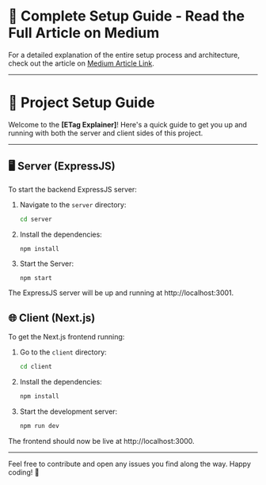 # 📝 Complete Setup Guide - Read the Full Article on Medium

For a detailed explanation of the entire setup process and architecture, check out the article on [Medium Article Link](#https://medium.com/@tejasitankar94820/e-69727f478d46).

---

# 🚀 Project Setup Guide

Welcome to the **[ETag Explainer]**! Here's a quick guide to get you up and running with both the server and client sides of this project.

---

## 🖥️ Server (ExpressJS)

To start the backend ExpressJS server:

1. Navigate to the `server` directory:
   ```bash
   cd server
2. Install the dependencies:
    ```
    npm install
3. Start the Server:
    ```bash
    npm start

The ExpressJS server will be up and running at http://localhost:3001.

## 🌐 Client (Next.js)

To get the Next.js frontend running:

1. Go to the `client` directory:
    ```bash
    cd client
2. Install the dependencies:
    ```bash
    npm install
3. Start the development server:
    ```bash
    npm run dev

The frontend should now be live at http://localhost:3000.

---

Feel free to contribute and open any issues you find along the way. Happy coding! 🎉